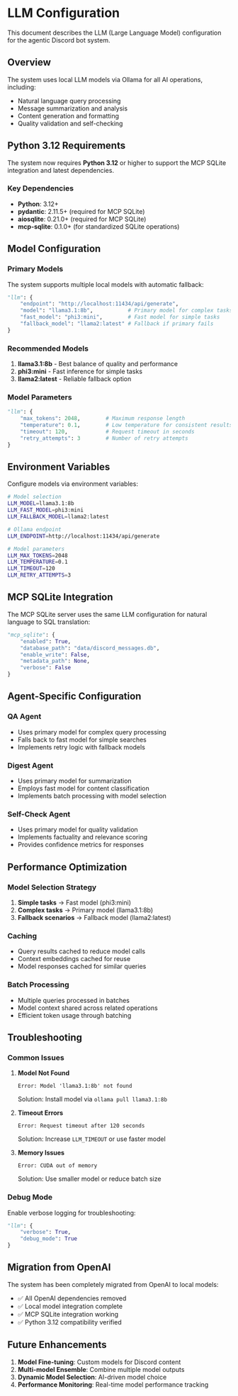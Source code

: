 # LLM Configuration

This document describes the LLM (Large Language Model) configuration for the agentic Discord bot system.

## Overview

The system uses local LLM models via Ollama for all AI operations, including:
- Natural language query processing
- Message summarization and analysis
- Content generation and formatting
- Quality validation and self-checking

## Python 3.12 Requirements

The system now requires **Python 3.12** or higher to support the MCP SQLite integration and latest dependencies.

### Key Dependencies
- **Python**: 3.12+
- **pydantic**: 2.11.5+ (required for MCP SQLite)
- **aiosqlite**: 0.21.0+ (required for MCP SQLite)
- **mcp-sqlite**: 0.1.0+ (for standardized SQLite operations)

## Model Configuration

### Primary Models

The system supports multiple local models with automatic fallback:

```python
"llm": {
    "endpoint": "http://localhost:11434/api/generate",
    "model": "llama3.1:8b",           # Primary model for complex tasks
    "fast_model": "phi3:mini",        # Fast model for simple tasks
    "fallback_model": "llama2:latest" # Fallback if primary fails
}
```

### Recommended Models

1. **llama3.1:8b** - Best balance of quality and performance
2. **phi3:mini** - Fast inference for simple tasks
3. **llama2:latest** - Reliable fallback option

### Model Parameters

```python
"llm": {
    "max_tokens": 2048,        # Maximum response length
    "temperature": 0.1,        # Low temperature for consistent results
    "timeout": 120,            # Request timeout in seconds
    "retry_attempts": 3        # Number of retry attempts
}
```

## Environment Variables

Configure models via environment variables:

```bash
# Model selection
LLM_MODEL=llama3.1:8b
LLM_FAST_MODEL=phi3:mini
LLM_FALLBACK_MODEL=llama2:latest

# Ollama endpoint
LLM_ENDPOINT=http://localhost:11434/api/generate

# Model parameters
LLM_MAX_TOKENS=2048
LLM_TEMPERATURE=0.1
LLM_TIMEOUT=120
LLM_RETRY_ATTEMPTS=3
```

## MCP SQLite Integration

The MCP SQLite server uses the same LLM configuration for natural language to SQL translation:

```python
"mcp_sqlite": {
    "enabled": True,
    "database_path": "data/discord_messages.db",
    "enable_write": False,
    "metadata_path": None,
    "verbose": False
}
```

## Agent-Specific Configuration

### QA Agent
- Uses primary model for complex query processing
- Falls back to fast model for simple searches
- Implements retry logic with fallback models

### Digest Agent
- Uses primary model for summarization
- Employs fast model for content classification
- Implements batch processing with model selection

### Self-Check Agent
- Uses primary model for quality validation
- Implements factuality and relevance scoring
- Provides confidence metrics for responses

## Performance Optimization

### Model Selection Strategy
1. **Simple tasks** → Fast model (phi3:mini)
2. **Complex tasks** → Primary model (llama3.1:8b)
3. **Fallback scenarios** → Fallback model (llama2:latest)

### Caching
- Query results cached to reduce model calls
- Context embeddings cached for reuse
- Model responses cached for similar queries

### Batch Processing
- Multiple queries processed in batches
- Model context shared across related operations
- Efficient token usage through batching

## Troubleshooting

### Common Issues

1. **Model Not Found**
   ```
   Error: Model 'llama3.1:8b' not found
   ```
   Solution: Install model via `ollama pull llama3.1:8b`

2. **Timeout Errors**
   ```
   Error: Request timeout after 120 seconds
   ```
   Solution: Increase `LLM_TIMEOUT` or use faster model

3. **Memory Issues**
   ```
   Error: CUDA out of memory
   ```
   Solution: Use smaller model or reduce batch size

### Debug Mode

Enable verbose logging for troubleshooting:

```python
"llm": {
    "verbose": True,
    "debug_mode": True
}
```

## Migration from OpenAI

The system has been completely migrated from OpenAI to local models:

- ✅ All OpenAI dependencies removed
- ✅ Local model integration complete
- ✅ MCP SQLite integration working
- ✅ Python 3.12 compatibility verified

## Future Enhancements

1. **Model Fine-tuning**: Custom models for Discord content
2. **Multi-model Ensemble**: Combine multiple model outputs
3. **Dynamic Model Selection**: AI-driven model choice
4. **Performance Monitoring**: Real-time model performance tracking 